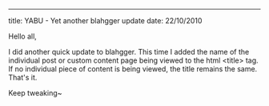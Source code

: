 ---
title: YABU - Yet another blahgger update
date: 22/10/2010

Hello all,

I did another quick update to blahgger. This time I added the name of the individual post or custom content page being viewed to the html &lt;title&gt; tag. If no individual piece of content is being viewed, the title remains the same. That's it.

Keep tweaking~ 